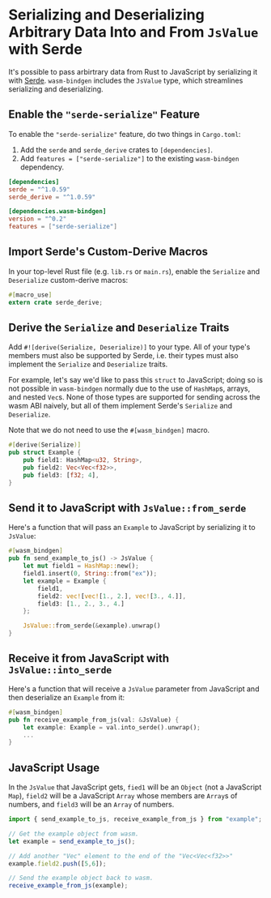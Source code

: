 # Serializing and Deserializing Arbitrary Data Into and From `JsValue` with Serde

It's possible to pass arbirtrary data from Rust to JavaScript by serializing it
with [Serde](https://github.com/serde-rs/serde). `wasm-bindgen` includes the
`JsValue` type, which streamlines serializing and deserializing.

## Enable the `"serde-serialize"` Feature

To enable the `"serde-serialize"` feature, do two things in `Cargo.toml`:

1. Add the `serde` and `serde_derive` crates to `[dependencies]`.
2. Add `features = ["serde-serialize"]` to the existing `wasm-bindgen`
   dependency.

```toml
[dependencies]
serde = "^1.0.59"
serde_derive = "^1.0.59"

[dependencies.wasm-bindgen]
version = "^0.2"
features = ["serde-serialize"]
```

## Import Serde's Custom-Derive Macros

In your top-level Rust file (e.g. `lib.rs` or `main.rs`), enable the `Serialize`
and `Deserialize` custom-derive macros:

```rust
#[macro_use]
extern crate serde_derive;
```

## Derive the `Serialize` and `Deserialize` Traits

Add `#![derive(Serialize, Deserialize)]` to your type. All of your type's
members must also be supported by Serde, i.e. their types must also implement
the `Serialize` and `Deserialize` traits.

For example, let's say we'd like to pass this `struct` to JavaScript; doing so
is not possible in `wasm-bindgen` normally due to the use of `HashMap`s, arrays,
and nested `Vec`s. None of those types are supported for sending across the wasm
ABI naively, but all of them implement Serde's `Serialize` and `Deserialize`.

Note that we do not need to use the `#[wasm_bindgen]` macro.

```rust
#[derive(Serialize)]
pub struct Example {
    pub field1: HashMap<u32, String>,
    pub field2: Vec<Vec<f32>>,
    pub field3: [f32; 4],
}
```

## Send it to JavaScript with `JsValue::from_serde`

Here's a function that will pass an `Example` to JavaScript by serializing it to
`JsValue`:

```rust
#[wasm_bindgen]
pub fn send_example_to_js() -> JsValue {
    let mut field1 = HashMap::new();
    field1.insert(0, String::from("ex"));
    let example = Example {
        field1,
        field2: vec![vec![1., 2.], vec![3., 4.]],
        field3: [1., 2., 3., 4.]
    };

    JsValue::from_serde(&example).unwrap()
}
```

## Receive it from JavaScript with `JsValue::into_serde`

Here's a function that will receive a `JsValue` parameter from JavaScript and
then deserialize an `Example` from it:

```rust
#[wasm_bindgen]
pub fn receive_example_from_js(val: &JsValue) {
    let example: Example = val.into_serde().unwrap();
    ...
}
```

## JavaScript Usage

In the `JsValue` that JavaScript gets, `fied1` will be an `Object` (not a
JavaScript `Map`), `field2` will be a JavaScript `Array` whose members are
`Array`s of numbers, and `field3` will be an `Array` of numbers.

```js
import { send_example_to_js, receive_example_from_js } from "example";

// Get the example object from wasm.
let example = send_example_to_js();

// Add another "Vec" element to the end of the "Vec<Vec<f32>>"
example.field2.push([5,6]);

// Send the example object back to wasm.
receive_example_from_js(example);
```

